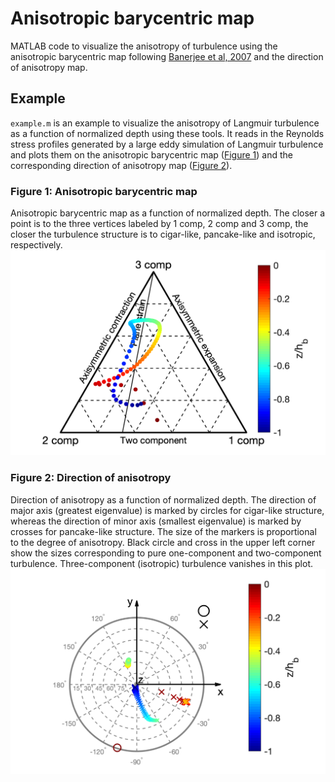 # Anisotropic barycentric map

MATLAB code to visualize the anisotropy of turbulence using the anisotropic barycentric map following [Banerjee et al, 2007](https://doi.org/10.1080/14685240701506896) and the direction of anisotropy map.

## Example
`example.m` is an example to visualize the anisotropy of Langmuir turbulence as a function of normalized depth using these tools. It reads in the Reynolds stress profiles generated by a large eddy simulation of Langmuir turbulence and plots them on the anisotropic barycentric map ([Figure 1](#Figure-1-Anisotropic-barycentric-map)) and the corresponding direction of anisotropy map ([Figure 2](#Figure-2-Direction-of-anisotropy)).

### Figure 1: Anisotropic barycentric map
Anisotropic barycentric map as a function of normalized depth. The closer a point is to the three vertices labeled by 1 comp, 2 comp and 3 comp, the closer the turbulence structure is to cigar-like, pancake-like and isotropic, respectively.
![](anisotropicBarycentricMap.png)

### Figure 2: Direction of anisotropy
Direction of anisotropy as a function of normalized depth. The direction of major axis (greatest eigenvalue) is marked by circles for cigar-like structure, whereas the direction of minor axis (smallest eigenvalue) is marked by crosses for pancake-like structure. The size of the markers is proportional to the degree of anisotropy. Black circle and cross in the upper left corner show the sizes corresponding to pure one-component and two-component turbulence. Three-component (isotropic) turbulence vanishes in this plot.
![](directionOfAnisotropy.png)
